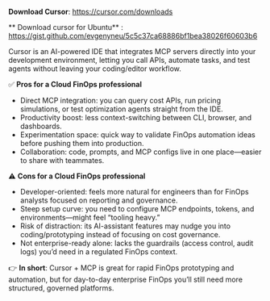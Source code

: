 **Download Cursor**: https://cursor.com/downloads

** Download cursor for Ubuntu** : https://gist.github.com/evgenyneu/5c5c37ca68886bf1bea38026f60603b6

Cursor is an AI-powered IDE that integrates MCP servers directly into your development environment, letting you call APIs, automate tasks, and test agents without leaving your coding/editor workflow.

✅ **Pros for a Cloud FinOps professional**
- Direct MCP integration: you can query cost APIs, run pricing simulations, or test optimization agents straight from the IDE.
- Productivity boost: less context-switching between CLI, browser, and dashboards.
- Experimentation space: quick way to validate FinOps automation ideas before pushing them into production.
- Collaboration: code, prompts, and MCP configs live in one place—easier to share with teammates.

⚠️ **Cons for a Cloud FinOps professional**
- Developer-oriented: feels more natural for engineers than for FinOps analysts focused on reporting and governance.
- Steep setup curve: you need to configure MCP endpoints, tokens, and environments—might feel “tooling heavy.”
- Risk of distraction: its AI-assistant features may nudge you into coding/prototyping instead of focusing on cost governance.
- Not enterprise-ready alone: lacks the guardrails (access control, audit logs) you’d need in a regulated FinOps context.

👉 **In short**: Cursor + MCP is great for rapid FinOps prototyping and automation, but for day-to-day enterprise FinOps you’ll still need more structured, governed platforms.
